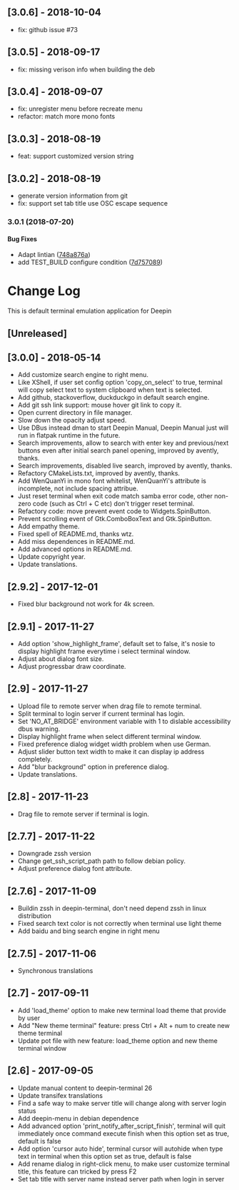 ## [3.0.6] - 2018-10-04
* fix: github issue #73

## [3.0.5] - 2018-09-17
* fix: missing verison info when building the deb

## [3.0.4] - 2018-09-07
* fix: unregister menu before recreate menu
* refactor: match more mono fonts

## [3.0.3] - 2018-08-19
* feat: support customized version string

## [3.0.2] - 2018-08-19
* generate version information from git
* fix: support set tab title use OSC escape sequence

<a name="3.0.1"></a>
### 3.0.1 (2018-07-20)


#### Bug Fixes

*   Adapt lintian ([748a876a](https://github.com/linuxdeepin/deepin-terminal/commit/748a876a40725005ce8e415793b343d04de2fc03))
*   add TEST_BUILD configure condition ([7d757089](https://github.com/linuxdeepin/deepin-terminal/commit/7d75708997ea45f6424d80566edd67812c7fed05))



# Change Log
This is default terminal emulation application for Deepin

## [Unreleased]

## [3.0.0] - 2018-05-14
* Add customize search engine to right menu.
* Like XShell, if user set config option 'copy_on_select' to true, terminal will copy select text to system clipboard when text is selected.
* Add github, stackoverflow, duckduckgo in default search engine.
* Add git ssh link support: mouse hover git link to copy it.
* Open current directory in file manager.
* Slow down the opacity adjust speed.
* Use DBus instead dman to start Deepin Manual, Deepin Manual just will run in flatpak runtime in the future.
* Search improvements, allow to search with enter key and previous/next buttons even after initial search panel opening, improved by avently, thanks.
* Search improvements, disabled live search, improved by avently, thanks.
* Refactory CMakeLists.txt, improved by avently, thanks.
* Add WenQuanYi in mono font whitelist, WenQuanYi's attribute is incomplete, not include spacing attribue.
* Just reset terminal when exit code match samba error code, other non-zero code (such as Ctrl + C etc) don't trigger reset terminal.
* Refactory code: move prevent event code to Widgets.SpinButton.
* Prevent scrolling event of Gtk.ComboBoxText and Gtk.SpinButton.
* Add empathy theme.
* Fixed spell of README.md, thanks wtz.
* Add miss dependences in README.md.
* Add advanced options in README.md.
* Update copyright year.
* Update translations.

## [2.9.2] - 2017-12-01
- Fixed blur background not work for 4k screen.

## [2.9.1] - 2017-11-27
- Add option 'show_highlight_frame', default set to false, it's nosie to display highlight frame everytime i select terminal window.
- Adjust about dialog font size.
- Adjust progressbar draw coordinate.

## [2.9] - 2017-11-27
- Upload file to remote server when drag file to remote terminal.
- Split terminal to login server if current terminal has login.
- Set 'NO_AT_BRIDGE' environment variable with 1 to dislable accessibility dbus warning.
- Display highlight frame when select different terminal window.
- Fixed preference dialog widget width problem when use German.
- Adjust slider button text width to make it can display ip address completely.
- Add "blur background" option in preference dialog.
- Update translations.

## [2.8] - 2017-11-23
- Drag file to remote server if terminal is login.

## [2.7.7] - 2017-11-22
- Downgrade zssh version
- Change get_ssh_script_path path to follow debian policy.
- Adjust preference dialog font attribute.

## [2.7.6] - 2017-11-09
- Buildin zssh in deepin-terminal, don't need depend zssh in linux distribution
- Fixed search text color is not correctly when terminal use light theme
- Add baidu and bing search engine in right menu

## [2.7.5] - 2017-11-06
- Synchronous translations

## [2.7] - 2017-09-11
- Add 'load_theme' option to make new terminal load theme that provide by user
- Add "New theme terminal" feature: press Ctrl + Alt + num to create new theme terminal
- Update pot file with new feature: load_theme option and new theme terminal window

## [2.6] - 2017-09-05
- Update manual content to deepin-terminal 26
- Update transifex translations
- Find a safe way to make server title will change along with server login status
- Add deepin-menu in debian dependence
- Add advanced option 'print_notify_after_script_finish', terminal will quit immediately once command execute finish when this option set as true, default is false
- Add option 'cursor auto hide', terminal cursor will autohide when type text in terminal when this option set as true, default is false
- Add rename dialog in right-click menu, to make user customize terminal title, this feature can tricked by press F2
- Set tab title with server name instead server path when login in server
